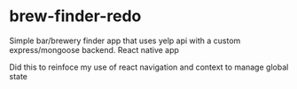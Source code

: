 # brew-finder-redo

Simple bar/brewery finder app that uses yelp api with a custom express/mongoose backend.
React native app

Did this to reinfoce my use of react navigation and context to manage global state
